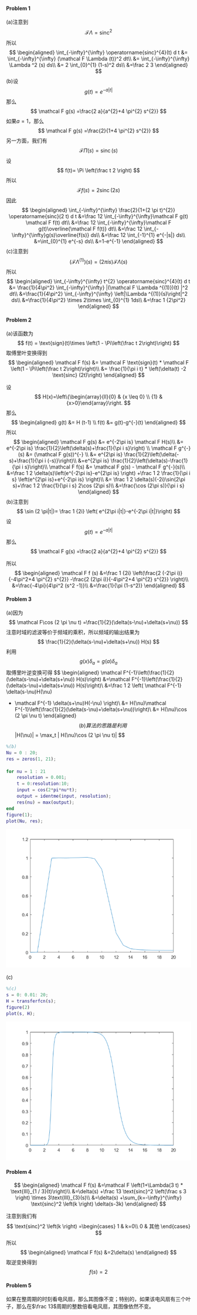 #### Problem 1

(a)注意到
$$
\mathcal F \Lambda = \text{sinc}^2
$$
所以
$$
\begin{aligned}
\int_{-\infty}^{\infty} \operatorname{sinc}^{4}(t) d t
&= \int_{-\infty}^{\infty}  (\mathcal F \Lambda (t))^2   dt\\
&= \int_{-\infty}^{\infty}  \Lambda ^2 (s)  ds\\
&= 2 \int_{0}^{1}  (1-s)^2 ds\\
&=\frac 2 3
\end{aligned}
$$
(b)设
$$
g(t)=e^{-a|t|}
$$
那么
$$
\mathcal F g(s) =\frac{2 a}{a^{2}+4 \pi^{2} s^{2}}
$$
如果$a=1$，那么
$$
\mathcal F g(s) =\frac{2}{1+4 \pi^{2} s^{2}}
$$
另一方面，我们有
$$
\mathcal F\Pi (s) =\operatorname{sinc}(s)
$$
设
$$
f(t)= \Pi \left(\frac t 2 \right)
$$
所以
$$
\mathcal F f(s) =2\operatorname{sinc}(2s)
$$
因此
$$
\begin{aligned}
\int_{-\infty}^{\infty} \frac{2}{1+(2 \pi t)^{2}} \operatorname{sinc}(2 t) d t
&=\frac 12 \int_{-\infty}^{\infty}\mathcal F g(t) \mathcal F f(t) dt\\
&=\frac 12 \int_{-\infty}^{\infty}\mathcal F g(t)\overline{\mathcal F f(t)} dt\\
&=\frac 12 \int_{-\infty}^{\infty}g(s)\overline{f(s)} ds\\
&=\frac 12  \int_{-1}^{1} e^{-|s|} ds\\
&=\int_{0}^{1} e^{-s} ds\\
&=1-e^{-1}
\end{aligned}
$$
(c)注意到
$$
(\mathcal F \Lambda ^{(1)})(s) = (2\pi i s) \mathcal F \Lambda(s)
$$
所以
$$
\begin{aligned}
\int_{-\infty}^{\infty} t^{2} \operatorname{sinc}^{4}(t) d t
&= \frac{1}{4\pi^2} \int_{-\infty}^{\infty}  |(\mathcal F \Lambda ^{(1)})(t) |^2 dt\\
&=\frac{1}{4\pi^2} \int_{-\infty}^{\infty}   \left|\Lambda ^{(1)}(s)\right|^2 ds\\
&=\frac{1}{4\pi^2} \times 2\times \int_{0}^{1}   1ds\\
&=\frac 1 {2\pi^2}
\end{aligned}
$$



#### Problem 2

(a)该函数为
$$
f(t) = \text{sign}(t)\times  \left(1 - \Pi\left(\frac t 2\right)\right)
$$
取傅里叶变换得到
$$
\begin{aligned}
\mathcal F f(s)
&= \mathcal  F  \text{sign}(t) *  \mathcal F  \left(1 - \Pi\left(\frac t 2\right)\right)\\
&= \frac{1}{\pi i t}  * \left(\delta(t) -2 \text{sinc} (2t)\right)
\end{aligned}
$$



设
$$
H(x)=\left\{\begin{array}{ll}{0} & {x \leq 0} \\ {1} & {x>0}\end{array}\right.
$$
那么
$$
\begin{aligned}
g(t) &= H (t-1)  \\
f(t)  &= g(t)-g^{-}(t)
\end{aligned}
$$
所以
$$
\begin{aligned}
\mathcal F g(s)
&= e^{-2\pi is} \mathcal F H(s)\\
&= e^{-2\pi is} \frac{1}{2}\left(\delta(s)+\frac{1}{\pi i s}\right) \\
\mathcal F g^{-}(s)
&= (\mathcal F g(s))^{-} \\
&= e^{2\pi is} \frac{1}{2}\left(\delta(-s)+\frac{1}{\pi i (-s)}\right)\\
&=e^{2\pi is} \frac{1}{2}\left(\delta(s)-\frac{1}{\pi i s}\right)\\
\mathcal F f(s)
&= \mathcal F g(s) - \mathcal F g^{-}(s)\\
&=\frac 1 2 \delta(s)\left(e^{-2\pi is}-e^{2\pi is} \right) 
+\frac 1 2 \frac{1}{\pi i s} \left(e^{2\pi is}+e^{-2\pi is} \right)\\
&= \frac 1 2 \delta(s)(-2i)\sin(2\pi s)+\frac 1 2 \frac{1}{\pi i s}
 2\cos (2\pi s)\\
&=\frac{\cos (2\pi s)}{\pi i s}
\end{aligned}
$$
(b)注意到
$$
\sin (2 \pi|t|)= \frac 1 {2i} \left( e^{2\pi i|t|}-e^{-2\pi i|t|}\right)
$$
设
$$
g(t)=e^{-a|t|}
$$
那么
$$
\mathcal F g(s) =\frac{2 a}{a^{2}+4 \pi^{2} s^{2}}
$$


所以
$$
\begin{aligned}
\mathcal F f (s)
&=\frac 1 {2i}  \left(\frac{2 (-2\pi i)}{-4\pi^2+4 \pi^{2} s^{2}}
-\frac{2 (2\pi i)}{-4\pi^2+4 \pi^{2} s^{2}}
\right)\\
&=\frac{-4\pi}{4\pi^2 (s^2 -1)}\\
&=\frac{1}{\pi (1-s^2)}
\end{aligned}
$$



#### Problem 3

(a)因为
$$
\mathcal F\cos (2 \pi \nu t) =\frac{1}{2}(\delta(s-\nu)+\delta(s+\nu))
$$
注意时域的滤波等价于频域的乘积，所以频域的输出结果为
$$
\frac{1}{2}(\delta(s-\nu)+\delta(s+\nu)) H(s)
$$
利用
$$
g(x) \delta_{a}=g(a) \delta_{a}
$$
取傅里叶逆变换可得
$$
\begin{aligned}
\mathcal F^{-1}\left(\frac{1}{2}(\delta(s-\nu)+\delta(s+\nu)) H(s)\right)
&=\mathcal F^{-1}\left(\frac{1}{2}(\delta(s-\nu)+\delta(s+\nu)) H(s)\right)\\
&=\frac 1 2 \left( \mathcal F^{-1}  \delta(s-\nu)H(\nu) 
+ \mathcal F^{-1}  \delta(s+\nu)H(-\nu)
\right)\\
&= H(\nu)\mathcal F^{-1}\left(\frac{1}{2}(\delta(s-\nu)+\delta(s+\nu))\right)\\
&=  H(\nu)\cos (2 \pi \nu t)
\end{aligned}
$$
(b)算法的思路是利用
$$
|H(\nu)| = \max_t | H(\nu)\cos (2 \pi \nu t)|
$$

```matlab
%(b)
Nu = 0 : 20;
res = zeros(1, 21);

for nu = 1 : 21
    resolution = 0.001; 
    t = 0:resolution:10;
    input = cos(2*pi*nu*t);
    output = identme(input, resolution);
    res(nu) = max(output);
end
figure(1);
plot(Nu, res);
```

![](./Q3b.png)

(c)

```matlab
%(c)
s = 0: 0.01: 20;
H = transferfcn(s);
figure(2)
plot(s, H);
```

![](./Q3c.png)



#### Problem 4

$$
\begin{aligned}
\mathcal F f(s)
&=\mathcal F \left(1+\Lambda(3 t) * \text{III}_{1 / 3}(t)\right)\\
&=\delta(s) +\frac 13 \text{sinc}^2 \left(\frac s 3 \right) \times 3\text{III}_{3}(s)\\
&=\delta(s) +\sum_{k=-\infty}^{\infty} \text{sinc}^2 \left(k \right) 
\delta(s-3k)
\end{aligned}
$$

注意到我们有
$$
\text{sinc}^2 \left(k \right) =\begin{cases}
1 & k=0\\
0 &  其他
\end{cases}
$$
所以
$$
\begin{aligned}
\mathcal F f(s)
&=2\delta(s) 
\end{aligned}
$$
取逆变换得到
$$
f(s)=2
$$



#### Problem 5

如果在整周期的时刻看电风扇，那么其图像不变；特别的，如果该电风扇有三个叶子，那么在$\frac 13$周期的整数倍看电风扇，其图像依然不变。